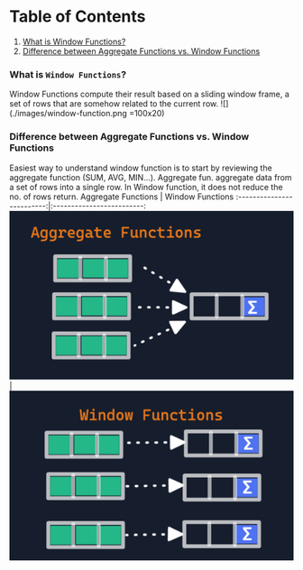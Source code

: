 # Table of Contents

1. [What is Window Functions?](#what-is-window-functions)
2. [Difference between Aggregate Functions vs. Window Functions](#difference-between-aggregate-functions-vs-window-functions)
### **What is `Window Functions`?**
Window Functions compute their result based on a sliding window frame, a set of rows that are somehow related to the current row.
![](./images/window-function.png =100x20) 

### **Difference between Aggregate Functions vs. Window Functions**
Easiest way to understand window function is to start by reviewing the aggregate function (SUM, AVG, MIN...). Aggregate fun. aggregate data 
from a set of rows into a single row. In Window function, it does not reduce the no. of rows
return.
Aggregate Functions            |  Window Functions
:-------------------------:|:-------------------------:
![](./images/aggregate-function.png)  |  ![](./images/window-function-work.png)